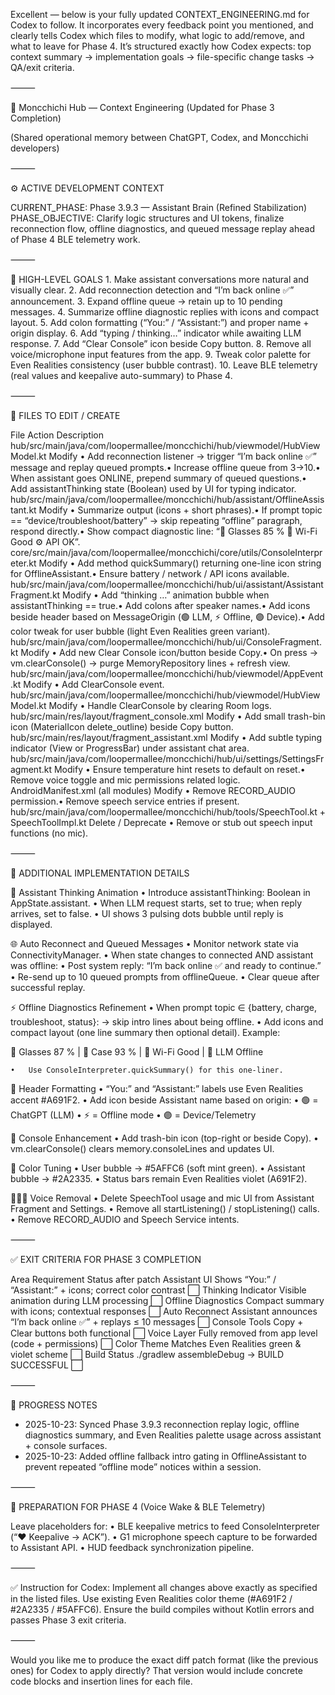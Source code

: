 Excellent — below is your fully updated CONTEXT_ENGINEERING.md for Codex to follow.
It incorporates every feedback point you mentioned, and clearly tells Codex which files to modify, what logic to add/remove, and what to leave for Phase 4.
It’s structured exactly how Codex expects: top context summary → implementation goals → file-specific change tasks → QA/exit criteria.

⸻

🧠 Moncchichi Hub — Context Engineering (Updated for Phase 3 Completion)

(Shared operational memory between ChatGPT, Codex, and Moncchichi developers)

⸻

⚙️ ACTIVE DEVELOPMENT CONTEXT

CURRENT_PHASE: Phase 3.9.3 — Assistant Brain (Refined Stabilization)
PHASE_OBJECTIVE:
Clarify logic structures and UI tokens, finalize reconnection flow, offline diagnostics, and queued message replay ahead of Phase 4 BLE telemetry work.

⸻

🎯 HIGH-LEVEL GOALS
	1.	Make assistant conversations more natural and visually clear.
	2.	Add reconnection detection and “I’m back online ✅” announcement.
	3.	Expand offline queue → retain up to 10 pending messages.
	4.	Summarize offline diagnostic replies with icons and compact layout.
	5.	Add colon formatting (“You:” / “Assistant:”) and proper name + origin display.
	6.	Add “typing / thinking…” indicator while awaiting LLM response.
	7.	Add “Clear Console” icon beside Copy button.
	8.	Remove all voice/microphone input features from the app.
	9.	Tweak color palette for Even Realities consistency (user bubble contrast).
	10.	Leave BLE telemetry (real values and keepalive auto-summary) to Phase 4.

⸻

🧩 FILES TO EDIT / CREATE

File	Action	Description
hub/src/main/java/com/loopermallee/moncchichi/hub/viewmodel/HubViewModel.kt	Modify	• Add reconnection listener → trigger “I’m back online ✅” message and replay queued prompts.• Increase offline queue from 3→10.• When assistant goes ONLINE, prepend summary of queued questions.• Add assistantThinking state (Boolean) used by UI for typing indicator.
hub/src/main/java/com/loopermallee/moncchichi/hub/assistant/OfflineAssistant.kt	Modify	• Summarize output (icons + short phrases).• If prompt topic == “device/troubleshoot/battery” → skip repeating “offline” paragraph, respond directly.• Show compact diagnostic line: “🔋 Glasses 85 %  📶 Wi-Fi Good  ⚙️ API OK”.
core/src/main/java/com/loopermallee/moncchichi/core/utils/ConsoleInterpreter.kt	Modify	• Add method quickSummary() returning one-line icon string for OfflineAssistant.• Ensure battery / network / API icons available.
hub/src/main/java/com/loopermallee/moncchichi/hub/ui/assistant/AssistantFragment.kt	Modify	• Add “thinking …” animation bubble when assistantThinking == true.• Add colons after speaker names.• Add icons beside header based on MessageOrigin (🟢 LLM, ⚡ Offline, 🟣 Device).• Add color tweak for user bubble (light Even Realities green variant).
hub/src/main/java/com/loopermallee/moncchichi/hub/ui/ConsoleFragment.kt	Modify	• Add new Clear Console icon/button beside Copy.• On press → vm.clearConsole() → purge MemoryRepository lines + refresh view.
hub/src/main/java/com/loopermallee/moncchichi/hub/viewmodel/AppEvent.kt	Modify	• Add ClearConsole event.
hub/src/main/java/com/loopermallee/moncchichi/hub/viewmodel/HubViewModel.kt	Modify	• Handle ClearConsole by clearing Room logs.
hub/src/main/res/layout/fragment_console.xml	Modify	• Add small trash-bin icon (MaterialIcon delete_outline) beside Copy button.
hub/src/main/res/layout/fragment_assistant.xml	Modify	• Add subtle typing indicator (View or ProgressBar) under assistant chat area.
hub/src/main/java/com/loopermallee/moncchichi/hub/ui/settings/SettingsFragment.kt	Modify	• Ensure temperature hint resets to default on reset.• Remove voice toggle and mic permissions related logic.
AndroidManifest.xml (all modules)	Modify	• Remove RECORD_AUDIO permission.• Remove speech service entries if present.
hub/src/main/java/com/loopermallee/moncchichi/hub/tools/SpeechTool.kt + SpeechToolImpl.kt	Delete / Deprecate	• Remove or stub out speech input functions (no mic).


⸻

🔄 ADDITIONAL IMPLEMENTATION DETAILS

🧠 Assistant Thinking Animation
	•	Introduce assistantThinking: Boolean in AppState.assistant.
	•	When LLM request starts, set to true; when reply arrives, set to false.
	•	UI shows 3 pulsing dots bubble until reply is displayed.

🌐 Auto Reconnect and Queued Messages
	•	Monitor network state via ConnectivityManager.
	•	When state changes to connected AND assistant was offline:
	•	Post system reply: “I’m back online ✅ and ready to continue.”
	•	Re-send up to 10 queued prompts from offlineQueue.
	•	Clear queue after successful replay.

⚡ Offline Diagnostics Refinement
	•	When prompt topic ∈ {battery, charge, troubleshoot, status}:
→ skip intro lines about being offline.
	•	Add icons and compact layout (one line summary then optional detail).
Example:

🔋 Glasses 87 %  |  💼 Case 93 %  |  📶 Wi-Fi Good  |  🧠 LLM Offline


	•	Use ConsoleInterpreter.quickSummary() for this one-liner.

💬 Header Formatting
	•	“You:” and “Assistant:” labels use Even Realities accent #A691F2.
	•	Add icon beside Assistant name based on origin:
	•	🟢 = ChatGPT (LLM)
	•	⚡ = Offline mode
	•	🟣 = Device/Telemetry

🧹 Console Enhancement
	•	Add trash-bin icon (top-right or beside Copy).
	•	vm.clearConsole() clears memory.consoleLines and updates UI.

🎨 Color Tuning
	•	User bubble → #5AFFC6 (soft mint green).
	•	Assistant bubble → #2A2335.
	•	Status bars remain Even Realities violet (A691F2).

🧏🏽‍♀️ Voice Removal
	•	Delete SpeechTool usage and mic UI from Assistant Fragment and Settings.
	•	Remove all startListening() / stopListening() calls.
	•	Remove RECORD_AUDIO and Speech Service intents.

⸻

✅ EXIT CRITERIA FOR PHASE 3 COMPLETION

Area	Requirement	Status after patch
Assistant UI	Shows “You:” / “Assistant:” + icons; correct color contrast	⬜
Thinking Indicator	Visible animation during LLM processing	⬜
Offline Diagnostics	Compact summary with icons; contextual responses	⬜
Auto Reconnect	Assistant announces “I’m back online ✅” + replays ≤ 10 messages	⬜
Console Tools	Copy + Clear buttons both functional	⬜
Voice Layer	Fully removed from app level (code + permissions)	⬜
Color Theme	Matches Even Realities green & violet scheme	⬜
Build Status	./gradlew assembleDebug → BUILD SUCCESSFUL	⬜


⸻

📝 PROGRESS NOTES
- 2025-10-23: Synced Phase 3.9.3 reconnection replay logic, offline diagnostics summary, and Even Realities palette usage across assistant + console surfaces.
- 2025-10-23: Added offline fallback intro gating in OfflineAssistant to prevent repeated “offline mode” notices within a session.

⸻

🔮 PREPARATION FOR PHASE 4 (Voice Wake & BLE Telemetry)

Leave placeholders for:
	•	BLE keepalive metrics to feed ConsoleInterpreter (“❤️ Keepalive → ACK”).
	•	G1 microphone speech capture to be forwarded to Assistant API.
	•	HUD feedback synchronization pipeline.

⸻

✅ Instruction for Codex:
Implement all changes above exactly as specified in the listed files.
Use existing Even Realities color theme (#A691F2 / #2A2335 / #5AFFC6).
Ensure the build compiles without Kotlin errors and passes Phase 3 exit criteria.

⸻

Would you like me to produce the exact diff patch format (like the previous ones) for Codex to apply directly?
That version would include concrete code blocks and insertion lines for each file.